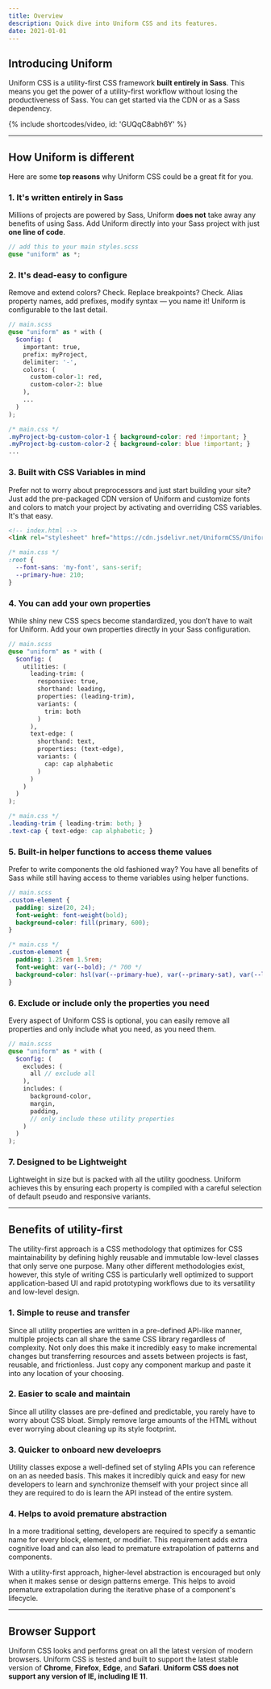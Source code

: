 ```yaml
---
title: Overview
description: Quick dive into Uniform CSS and its features.
date: 2021-01-01
---
```


## Introducing Uniform

Uniform CSS is a utility-first CSS framework **built entirely in Sass**. This means you get the power of a utility-first workflow without losing the productiveness of Sass. You can get started via the CDN or as a Sass dependency.

{% include shortcodes/video, id: 'GUQqC8abh6Y' %}

---

## How Uniform is different

Here are some **top reasons** why Uniform CSS could be a great fit for you.

### 1. It's written entirely in Sass

Millions of projects are powered by Sass, Uniform **does not** take away any benefits of using Sass. Add Uniform directly into your Sass project with just **one line of code**.

```scss
// add this to your main styles.scss
@use "uniform" as *;
```

### 2. It's dead-easy to configure

Remove and extend colors? Check. Replace breakpoints? Check. Alias property names, add prefixes, modify syntax &mdash; you name it! Uniform is configurable to the last detail.

```scss
// main.scss
@use "uniform" as * with (
  $config: (
    important: true,
    prefix: myProject,
    delimiter: '-',
    colors: (
      custom-color-1: red,
      custom-color-2: blue
    ),
    ...
  )
);
```

```css
/* main.css */
.myProject-bg-custom-color-1 { background-color: red !important; }
.myProject-bg-custom-color-2 { background-color: blue !important; }
...
```

### 3. Built with CSS Variables in mind

Prefer not to worry about preprocessors and just start building your site? Just add the pre-packaged CDN version of Uniform and customize fonts and colors to match your project by activating and overriding CSS variables. It's that easy.

```html
<!-- index.html -->
<link rel="stylesheet" href="https://cdn.jsdelivr.net/UniformCSS/UniformCSS/css/uniform.min.css" />
```

```css
/* main.css */
:root {
  --font-sans: 'my-font', sans-serif;
  --primary-hue: 210;
}
```

### 4. You can add your own properties

While shiny new CSS specs become standardized, you don’t have to wait for Uniform. Add your own properties directly in your Sass configuration.

```scss
// main.scss
@use "uniform" as * with (
  $config: (
    utilities: (
      leading-trim: (
        responsive: true,
        shorthand: leading,
        properties: (leading-trim),
        variants: (
          trim: both
        )
      ),
      text-edge: (
        shorthand: text,
        properties: (text-edge),
        variants: (
          cap: cap alphabetic
        )
      )
    )
  )
);
```

```css
/* main.css */
.leading-trim { leading-trim: both; }
.text-cap { text-edge: cap alphabetic; }
```

### 5. Built-in helper functions to access theme values

Prefer to write components the old fashioned way? You have all benefits of Sass while still having access to theme variables using helper functions.

```scss
// main.scss
.custom-element {
  padding: size(20, 24);
  font-weight: font-weight(bold);
  background-color: fill(primary, 600);
}
```

```css
/* main.css */
.custom-element {
  padding: 1.25rem 1.5rem;
  font-weight: var(--bold); /* 700 */
  background-color: hsl(var(--primary-hue), var(--primary-sat), var(--ltn-600));
}
```

### 6. Exclude or include only the properties you need

Every aspect of Uniform CSS is optional, you can easily remove all properties and only include what you need, as you need them.

```scss
// main.scss
@use "uniform" as * with (
  $config: (
    excludes: (
      all // exclude all
    ),
    includes: (
      background-color, 
      margin, 
      padding,
      // only include these utility properties
    )
  )
);
```

### 7. Designed to be Lightweight

Lightweight in size but is packed with all the utility goodness. Uniform achieves this by ensuring each property is compiled with a careful selection of default pseudo and responsive variants.

---

## Benefits of utility-first

The utility-first approach is a CSS methodology that optimizes for CSS maintainability by defining highly reusable and immutable low-level classes that only serve one purpose. Many other different methodologies exist, however, this style of writing CSS is particularly well optimized to support application-based UI and rapid prototyping workflows due to its versatility and low-level design.

### 1. Simple to reuse and transfer

Since all utility properties are written in a pre-defined API-like manner, multiple projects can all share the same CSS library regardless of complexity. Not only does this make it incredibly easy to make incremental changes but transferring resources and assets between projects is fast, reusable, and frictionless. Just copy any component markup and paste it into any location of your choosing.

### 2. Easier to scale and maintain

Since all utility classes are pre-defined and predictable, you rarely have to worry about CSS bloat. Simply remove large amounts of the HTML without ever worrying about cleaning up its style footprint.

### 3. Quicker to onboard new develoeprs

Utility classes expose a well-defined set of styling APIs you can reference on an as needed basis. This makes it incredibly quick and easy for new developers to learn and synchronize themself with your project since all they are required to do is learn the API instead of the entire system.

### 4. Helps to avoid premature abstraction

In a more traditional setting, developers are required to specify a semantic name for every block, element, or modifier. This requirement adds extra cognitive load and can also lead to premature extrapolation of patterns and components.

With a utility-first approach, higher-level abstraction is encouraged but only when it makes sense or design patterns emerge. This helps to avoid premature extrapolation during the iterative phase of a component's lifecycle.

---

## Browser Support

Uniform CSS looks and performs great on all the latest version of modern browsers. Uniform CSS is tested and built to support the latest stable version of **Chrome**, **Firefox**, **Edge**, and **Safari**. **Uniform CSS does not support any version of IE, including IE 11**.
